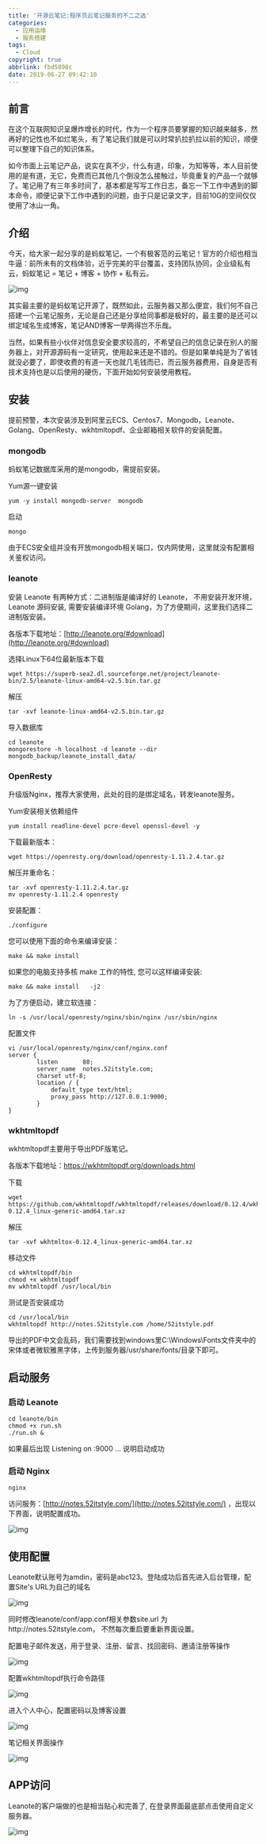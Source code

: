 ```yaml
---
title: '开源云笔记:程序员云笔记服务的不二之选'
categories:
  - 应用运维
  - 服务搭建
tags:
  - Cloud
copyright: true
abbrlink: fbd5898c
date: 2019-06-27 09:42:10
---
```


## **前言**

在这个互联网知识呈爆炸增长的时代，作为一个程序员要掌握的知识越来越多，然再好的记性也不如烂笔头，有了笔记我们就是可以时常扒拉扒拉以前的知识，顺便可以整理下自己的知识体系。

如今市面上云笔记产品，说实在真不少，什么有道，印象，为知等等，本人目前使用的是有道，无它，免费而已其他几个倒没怎么接触过，毕竟重复的产品一个就够了。笔记用了有三年多时间了，基本都是写写工作日志，备忘一下工作中遇到的脚本命令，顺便记录下工作中遇到的问题，由于只是记录文字，目前10G的空间仅仅使用了冰山一角。

## 介绍

今天，给大家一起分享的是蚂蚁笔记，一个有极客范的云笔记！官方的介绍也相当牛逼：前所未有的文档体验，近乎完美的平台覆盖，支持团队协同，企业级私有云，蚂蚁笔记 = 笔记 + 博客 + 协作 + 私有云。

![img](开源云笔记-程序员云笔记服务的不二之选/8.png)

其实最主要的是蚂蚁笔记开源了，既然如此，云服务器又那么便宜，我们何不自己搭建一个云笔记服务，无论是自己还是分享给同事都是极好的，最主要的是还可以绑定域名生成博客，笔记AND博客一举两得岂不乐哉。

当然，如果有些小伙伴对信息安全要求较高的，不希望自己的信息记录在别人的服务器上，对开源源码有一定研究，使用起来还是不错的。但是如果单纯是为了省钱就没必要了，即使收费的有道一天也就几毛钱而已，而云服务器费用，自身是否有技术支持也是以后使用的硬伤，下面开始如何安装使用教程。

<!--more-->



## 安装

提前预警，本次安装涉及到阿里云ECS、Centos7、Mongodb，Leanote、Golang、OpenResty、wkhtmltopdf、企业邮箱相关软件的安装配置。

### mongodb

蚂蚁笔记数据库采用的是mongodb，需提前安装。

Yum源一键安装

```shell
yum -y install mongodb-server  mongodb
```

启动

```shell
mongo
```

由于ECS安全组并没有开放mongodb相关端口，仅内网使用，这里就没有配置相关鉴权访问。

### leanote

安装 Leanote 有两种方式：二进制版是编译好的 Leanote， 不用安装开发环境，Leanote 源码安装, 需要安装编译环境 Golang，为了方便期间，这里我们选择二进制版安装。

各版本下载地址：[http://leanote.org/#download](http://leanote.org/#download)

选择Linux下64位最新版本下载

```shell
wget https://superb-sea2.dl.sourceforge.net/project/leanote-bin/2.5/leanote-linux-amd64-v2.5.bin.tar.gz
```

解压

```shell
tar -xvf leanote-linux-amd64-v2.5.bin.tar.gz
```

导入数据库

```shell
cd leanote
mongorestore -h localhost -d leanote --dir mongodb_backup/leanote_install_data/
```

### OpenResty

升级版Nginx，推荐大家使用，此处的目的是绑定域名，转发leanote服务。

Yum安装相关依赖组件

```shell
yum install readline-devel pcre-devel openssl-devel -y
```

下载最新版本：

```shell
wget https://openresty.org/download/openresty-1.11.2.4.tar.gz
```

解压并重命名：

```shell
tar -xvf openresty-1.11.2.4.tar.gz
mv openresty-1.11.2.4 openresty
```

安装配置：

```shell
./configure
```

您可以使用下面的命令来编译安装：

```shell
make && make install
```

如果您的电脑支持多核 make 工作的特性, 您可以这样编译安装:

```shell
make && make install   -j2
```

为了方便启动，建立软连接：

```shell
ln -s /usr/local/openresty/nginx/sbin/nginx /usr/sbin/nginx
```

配置文件

```shell
vi /usr/local/openresty/nginx/conf/nginx.conf
server {
        listen       80;
        server_name  notes.52itstyle.com;
        charset utf-8;
        location / {
            default_type text/html;
            proxy_pass http://127.0.0.1:9000;
        }
}
```

### wkhtmltopdf

wkhtmltopdf主要用于导出PDF版笔记。

各版本下载地址：https://wkhtmltopdf.org/downloads.html

下载

```shell
wget https://github.com/wkhtmltopdf/wkhtmltopdf/releases/download/0.12.4/wkhtmltox-0.12.4_linux-generic-amd64.tar.xz
```

解压

```shell
tar -xvf wkhtmltox-0.12.4_linux-generic-amd64.tar.xz
```

移动文件

```shell
cd wkhtmltopdf/bin
chmod +x wkhtmltopdf
mv wkhtmltopdf /usr/local/bin
```

测试是否安装成功

```shell
cd /usr/local/bin
wkhtmltopdf http://notes.52itstyle.com /home/52itstyle.pdf
```

导出的PDF中文会乱码，我们需要找到windows里C:\Windows\Fonts文件夹中的宋体或者微软雅黑字体，上传到服务器/usr/share/fonts/目录下即可。

## 启动服务

### 启动 Leanote

```shell
cd leanote/bin
chmod +x run.sh
./run.sh &
```

如果最后出现 Listening on :9000 ... 说明启动成功

### 启动 Nginx

```shell
nginx
```

访问服务：[http://notes.52itstyle.com/](http://notes.52itstyle.com/) ，出现以下界面，说明配置成功。

![img](开源云笔记-程序员云笔记服务的不二之选/1.png)

## 使用配置

Leanote默认账号为amdin，密码是abc123。登陆成功后首先进入后台管理，配置Site's URL为自己的域名

![img](开源云笔记-程序员云笔记服务的不二之选/2.png)

同时修改leanote/conf/app.conf相关参数site.url 为http://notes.52itstyle.com， 不然每次重启要重新界面设置。

配置电子邮件发送，用于登录、注册、留言、找回密码、邀请注册等操作

![img](开源云笔记-程序员云笔记服务的不二之选/3.png)

配置wkhtmltopdf执行命令路径

![img](开源云笔记-程序员云笔记服务的不二之选/4.png)

进入个人中心，配置密码以及博客设置

![img](开源云笔记-程序员云笔记服务的不二之选/5.png)

笔记相关界面操作

![img](开源云笔记-程序员云笔记服务的不二之选/6.png)

## APP访问

Leanote的客户端做的也是相当贴心和完善了, 在登录界面最底部点击使用自定义服务器。

![img](开源云笔记-程序员云笔记服务的不二之选/7.png)

